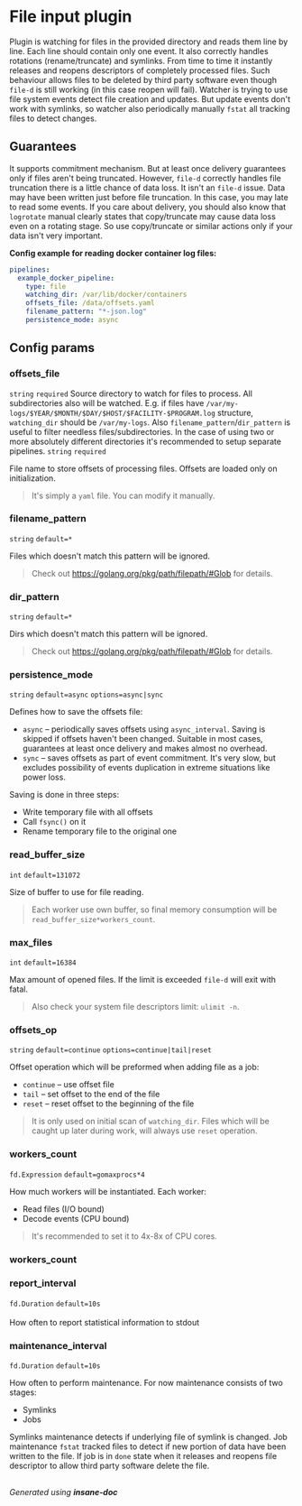 # File input plugin
Plugin is watching for files in the provided directory and reads them line by line.
Each line should contain only one event. It also correctly handles rotations (rename/truncate) and symlinks.
From time to time it instantly releases and reopens descriptors of completely processed files.
Such behaviour allows files to be deleted by third party software even though `file-d` is still working (in this case reopen will fail).
Watcher is trying to use file system events detect file creation and updates.
But update events don't work with symlinks, so watcher also periodically manually `fstat` all tracking files to detect changes.


## Guarantees
It supports commitment mechanism. But at least once delivery guarantees only if files aren't being truncated.
However, `file-d` correctly handles file truncation there is a little chance of data loss.
It isn't an `file-d` issue. Data may have been written just before file truncation. In this case, you may late to read some events.
If you care about delivery, you should also know that `logrotate` manual clearly states that copy/truncate may cause data loss even on a rotating stage.
So use copy/truncate or similar actions only if your data isn't very important.


**Config example for reading docker container log files:**
```yaml
pipelines:
  example_docker_pipeline:
    type: file
    watching_dir: /var/lib/docker/containers
    offsets_file: /data/offsets.yaml
    filename_pattern: "*-json.log"
    persistence_mode: async
```

## Config params
### offsets_file

`string`  `required` 
Source directory to watch for files to process. All subdirectories also will be watched. E.g. if files have
`/var/my-logs/$YEAR/$MONTH/$DAY/$HOST/$FACILITY-$PROGRAM.log` structure, `watching_dir` should be `/var/my-logs`.
Also `filename_pattern`/`dir_pattern` is useful to filter needless files/subdirectories. In the case of using two or more
absolutely different directories it's recommended to setup separate pipelines.
`string`  `required` 

File name to store offsets of processing files. Offsets are loaded only on initialization.
> It's simply a `yaml` file. You can modify it manually.

### filename_pattern

`string` `default=*`  

Files which doesn't match this pattern will be ignored.
> Check out https://golang.org/pkg/path/filepath/#Glob for details.

### dir_pattern

`string` `default=*`  

Dirs which doesn't match this pattern will be ignored.
> Check out https://golang.org/pkg/path/filepath/#Glob for details.

### persistence_mode

`string` `default=async`  `options=async|sync`

Defines how to save the offsets file:
*  `async` – periodically saves offsets using `async_interval`. Saving is skipped if offsets haven't been changed. Suitable in most cases, guarantees at least once delivery and makes almost no overhead.
*  `sync` – saves offsets as part of event commitment. It's very slow, but excludes possibility of events duplication in extreme situations like power loss.

Saving is done in three steps:
* Write temporary file with all offsets
* Call `fsync()` on it
* Rename temporary file to the original one

### read_buffer_size

`int` `default=131072`  

Size of buffer to use for file reading.
> Each worker use own buffer, so final memory consumption will be `read_buffer_size*workers_count`.

### max_files

`int` `default=16384`  

Max amount of opened files. If the limit is exceeded `file-d` will exit with fatal.
> Also check your system file descriptors limit: `ulimit -n`.

### offsets_op

`string` `default=continue`  `options=continue|tail|reset`

Offset operation which will be preformed when adding file as a job:
*  `continue` – use offset file
*  `tail` – set offset to the end of the file
*  `reset` – reset offset to the beginning of the file
> It is only used on initial scan of `watching_dir`. Files which will be caught up later during work, will always use `reset` operation.

### workers_count

`fd.Expression` `default=gomaxprocs*4`  

How much workers will be instantiated. Each worker:
* Read files (I/O bound)
* Decode events (CPU bound)
> It's recommended to set it to 4x-8x of CPU cores.

### workers_count


### report_interval

 `fd.Duration` `default=10s`   <br> <br> How often to report statistical information to stdout
### maintenance_interval

`fd.Duration` `default=10s`  

How often to perform maintenance.
For now maintenance consists of two stages:
* Symlinks
* Jobs

Symlinks maintenance detects if underlying file of symlink is changed.
Job maintenance `fstat` tracked files to detect if new portion of data have been written to the file. If job is in `done` state when it releases and reopens file descriptor to allow third party software delete the file.


##
 *Generated using **insane-doc***